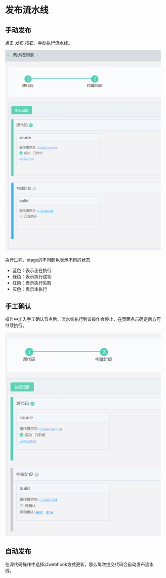 # 发布流水线

## 手动发布
点击 发布 按钮，手动执行流水线。

![](../../../../image/codepipeline/Release-Pipeline.png) 

执行过程，stage的不同颜色表示不同的状态
   * 蓝色：表示正在执行
   * 绿色：表示执行成功
   * 红色：表示执行失败
   * 灰色：表示未执行

## 手工确认
操作中加入手工确认节点后，流水线执行到该操作会停止，在页面点击确定后方可继续执行。

![](../../../../image/codepipeline/Check-Pipeline.PNG) 

## 自动发布
在源代码操作中选择以webhook方式更新，那么每次提交代码会自动发布流水线。
